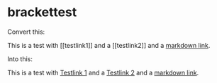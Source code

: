 # brackettest

Convert this:

This is a test with [[testlink1]] and a [[testlink2]] and a [markdown link](/).

Into this:

This is a test with [Testlink 1](/testlink1) and a [Testlink 2](/testlink2) and a [markdown link](/).
